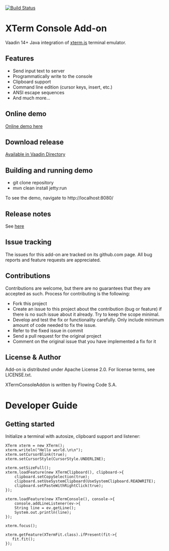 [![Build Status](https://jenkins.flowingcode.com/job/XTerm-14-addon/badge/icon)](https://jenkins.flowingcode.com/job/XTerm-14-addon)

# XTerm Console Add-on

Vaadin 14+ Java integration of [xterm.js](https://xtermjs.org/) terminal emulator.

## Features

* Send input text to server
* Programmatically write to the console
* Clipboard support 
* Command line edition (cursor keys, insert, etc.)
* ANSI escape sequences
* And much more...

## Online demo

[Online demo here](http://addonsv14.flowingcode.com/xterm)

## Download release

[Available in Vaadin Directory](https://vaadin.com/directory/component/xterm-console-addon)

## Building and running demo

- git clone repository
- mvn clean install jetty:run

To see the demo, navigate to http://localhost:8080/

## Release notes

See [here](https://github.com/FlowingCode/XTermConsoleAddon/releases)

## Issue tracking

The issues for this add-on are tracked on its github.com page. All bug reports and feature requests are appreciated. 

## Contributions

Contributions are welcome, but there are no guarantees that they are accepted as such. Process for contributing is the following:

- Fork this project
- Create an issue to this project about the contribution (bug or feature) if there is no such issue about it already. Try to keep the scope minimal.
- Develop and test the fix or functionality carefully. Only include minimum amount of code needed to fix the issue.
- Refer to the fixed issue in commit
- Send a pull request for the original project
- Comment on the original issue that you have implemented a fix for it

## License & Author

Add-on is distributed under Apache License 2.0. For license terms, see LICENSE.txt.

XTermConsoleAddon is written by Flowing Code S.A.

# Developer Guide

## Getting started

Initialize a terminal with autosize, clipboard support and listener:
```
XTerm xterm = new XTerm();
xterm.writeln("Hello world.\n\n");
xterm.setCursorBlink(true);
xterm.setCursorStyle(CursorStyle.UNDERLINE);
    	
xterm.setSizeFull();
xterm.loadFeature(new XTermClipboard(), clipboard->{
    clipboard.setCopySelection(true);
    clipboard.setUseSystemClipboard(UseSystemClipboard.READWRITE);
    clipboard.setPasteWithRightClick(true);
});

xterm.loadFeature(new XTermConsole(), console->{
    console.addLineListener(ev->{
    String line = ev.getLine();
    System.out.println(line);
});	
		
xterm.focus();
    	
xterm.getFeature(XTermFit.class).ifPresent(fit->{
   fit.fit();
});
```
